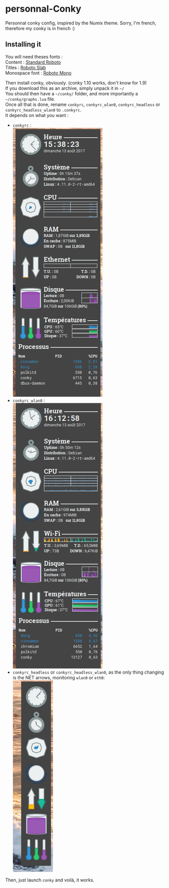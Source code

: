 # personnal-Conky
Personnal conky config, inspired by the Numix theme.
Sorry, I'm french, therefore my conky is in french :)

## Installing it

You will need theses fonts :   
Content : [Standard Roboto](https://fonts.google.com/specimen/Roboto)   
Titles : [Roboto Slab](https://fonts.google.com/specimen/Roboto+Slab)   
Monospace font : [Roboto Mono](https://fonts.google.com/specimen/Roboto+Mono)   

Then install conky, obviously. (conky 1.10 works, don't know for 1.9)   
If you download this as an archive, simply unpack it in `~/`   
You should then have a `~/conky/` folder, and more importantly a `~/conky/graphs.lua` file.   
Once all that is done, rename `conkyrc`, `conkyrc_wlan0`, `conkyrc_headless` or `conkyrc_headless_wlan0` to `.conkyrc`.   
It depends on what you want :   
* `conkyrc` :    
![Image of my Conky](https://github.com/raphael141714/personnal-Conky/blob/master/screen.png)
* `conkyrc_wlan0` :   
![Image of my Conky](https://github.com/raphael141714/personnal-Conky/blob/master/screen_wlan0.png)
* `conkyrc_headless` or `conkyrc_headless_wlan0`, as the only thing changing is the NET arrows, monitoring `wlan0` or `eth0`:   
![Image of my Conky](https://github.com/raphael141714/personnal-Conky/blob/master/screen_headless.png)   

Then, just launch `conky` and voilà, it works.
